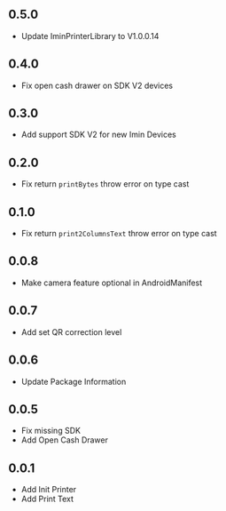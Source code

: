 ## 0.5.0

* Update IminPrinterLibrary to V1.0.0.14

## 0.4.0

* Fix open cash drawer on SDK V2 devices

## 0.3.0

* Add support SDK V2 for new Imin Devices

## 0.2.0

* Fix return `printBytes` throw error on type cast

## 0.1.0

* Fix return `print2ColumnsText` throw error on type cast

## 0.0.8

* Make camera feature optional in AndroidManifest

## 0.0.7

* Add set QR correction level

## 0.0.6

* Update Package Information

## 0.0.5

* Fix missing SDK
* Add Open Cash Drawer

## 0.0.1

* Add Init Printer
* Add Print Text
